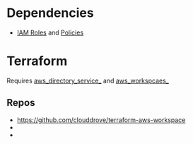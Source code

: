 # Dependencies
- [IAM Roles](https://docs.aws.amazon.com/workspaces/latest/adminguide/workspaces-access-control.html#create-default-role) and [Policies](https://docs.aws.amazon.com/workspaces/latest/adminguide/managed-policies.html)


# Terraform

Requires [aws_directory_service_](https://registry.terraform.io/providers/hashicorp/aws/latest/docs/resources/directory_service_directory) and [aws_workspcaes_](https://registry.terraform.io/providers/hashicorp/aws/latest/docs/resources/workspaces_workspace)

## Repos
- https://github.com/clouddrove/terraform-aws-workspace
- 
- 
